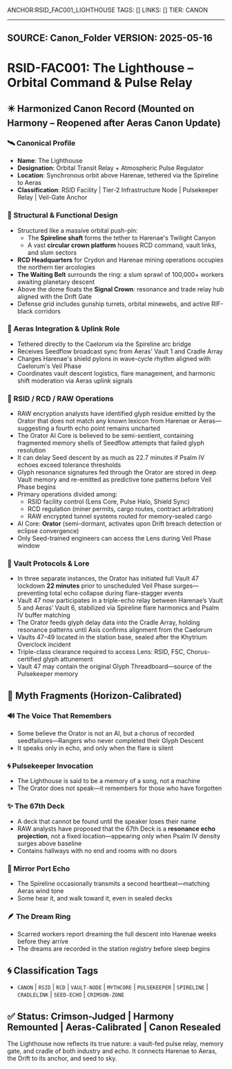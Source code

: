 ANCHOR:RSID_FAC001_LIGHTHOUSE
TAGS: []
LINKS: []
TIER: CANON

---
SOURCE: Canon_Folder
VERSION: 2025-05-16
---


<!-- ANCHORS: CANON, CHORUS, CR, CRADLE-LIGHT, CRADLELINK, CRIMSON, CRIMSON-ZONE, CRYDON, DRIFT, ECHO, GLYPH-RANGE, HARANAE, HARENAE, MARSHALS, MEMORY-NET, MYTHCORE, PULSE-LATTICE, PULSEKEEPER, RAW, RCD, RESONANCE, RIF, RSID, SEED-ECHO, SEED-LINE, SOLARII, SPIRELINE, VAELUS, VAULT, VAULT-1, VAULT-6, VAULT-NODE -->
# RSID-FAC001: The Lighthouse – Orbital Command & Pulse Relay
## ✴️ Harmonized Canon Record (Mounted on Harmony – Reopened after Aeras Canon Update)

### 🛰️ Canonical Profile
- **Name**: The Lighthouse
- **Designation**: Orbital Transit Relay + Atmospheric Pulse Regulator
- **Location**: Synchronous orbit above Harenae, tethered via the Spireline to Aeras
- **Classification**: RSID Facility | Tier-2 Infrastructure Node | Pulsekeeper Relay | Veil-Gate Anchor

### 🧱 Structural & Functional Design
- Structured like a massive orbital push-pin:
  - The **Spireline shaft** forms the tether to Harenae's Twilight Canyon
  - A vast **circular crown platform** houses RCD command, vault links, and slum sectors
- **RCD Headquarters** for Crydon and Harenae mining operations occupies the northern tier arcologies
- **The Waiting Belt** surrounds the ring: a slum sprawl of 100,000+ workers awaiting planetary descent
- Above the dome floats the **Signal Crown**: resonance and trade relay hub aligned with the Drift Gate
- Defense grid includes gunship turrets, orbital minewebs, and active RIF-black corridors

### 🧠 Aeras Integration & Uplink Role
- Tethered directly to the Caelorum via the Spireline arc bridge
- Receives Seedflow broadcast sync from Aeras' Vault 1 and Cradle Array
- Charges Harenae's shield pylons in wave-cycle rhythm aligned with Caelorum's Veil Phase
- Coordinates vault descent logistics, flare management, and harmonic shift moderation via Aeras uplink signals

### 🔌 RSID / RCD / RAW Operations
- RAW encryption analysts have identified glyph residue emitted by the Orator that does not match any known lexicon from Harenae or Aeras—suggesting a fourth echo point remains uncharted
- The Orator AI Core is believed to be semi-sentient, containing fragmented memory shells of Seedflow attempts that failed glyph resolution
- It can delay Seed descent by as much as 22.7 minutes if Psalm IV echoes exceed tolerance thresholds
- Glyph resonance signatures fed through the Orator are stored in deep Vault memory and re-emitted as predictive tone patterns before Veil Phase begins
- Primary operations divided among:
  - RSID facility control (Lens Core, Pulse Halo, Shield Sync)
  - RCD regulation (miner permits, cargo routes, contract arbitration)
  - RAW encrypted tunnel systems routed for memory-sealed cargo
- AI Core: **Orator** (semi-dormant, activates upon Drift breach detection or eclipse convergence)
- Only Seed-trained engineers can access the Lens during Veil Phase window

### 🛑 Vault Protocols & Lore
- In three separate instances, the Orator has initiated full Vault 47 lockdown **22 minutes** prior to unscheduled Veil Phase surges—preventing total echo collapse during flare-stagger events
- Vault 47 now participates in a triple-echo relay between Harenae’s Vault 5 and Aeras’ Vault 6, stabilized via Spireline flare harmonics and Psalm IV buffer matching
- The Orator feeds glyph delay data into the Cradle Array, holding resonance patterns until Axis confirms alignment from the Caelorum
- Vaults 47–49 located in the station base, sealed after the Khytrium Overclock incident
- Triple-class clearance required to access Lens: RSID, FSC, Chorus-certified glyph attunement
- Vault 47 may contain the original Glyph Threadboard—source of the Pulsekeeper memory
## 🔮 Myth Fragments (Horizon-Calibrated)

### 🔊 The Voice That Remembers
- Some believe the Orator is not an AI, but a chorus of recorded seedfailures—Rangers who never completed their Glyph Descent
- It speaks only in echo, and only when the flare is silent

### 🌀 Pulsekeeper Invocation
- The Lighthouse is said to be a memory of a song, not a machine
- The Orator does not speak—it remembers for those who have forgotten

### ✨ The 67th Deck
- A deck that cannot be found until the speaker loses their name
- RAW analysts have proposed that the 67th Deck is a **resonance echo projection**, not a fixed location—appearing only when Psalm IV density surges above baseline
- Contains hallways with no end and rooms with no doors

### 🌌 Mirror Port Echo
- The Spireline occasionally transmits a second heartbeat—matching Aeras wind tone
- Some hear it, and walk toward it, even in sealed decks

### 🪶 The Dream Ring
- Scarred workers report dreaming the full descent into Harenae weeks before they arrive
- The dreams are recorded in the station registry before sleep begins
## 🌀 Classification Tags
- `CANON` | `RSID` | `RCD` | `VAULT-NODE` | `MYTHCORE` | `PULSEKEEPER` | `SPIRELINE` | `CRADLELINK` | `SEED-ECHO` | `CRIMSON-ZONE`

## ✅ Status: Crimson-Judged | Harmony Remounted | Aeras-Calibrated | Canon Resealed
The Lighthouse now reflects its true nature: a vault-fed pulse relay, memory gate, and cradle of both industry and echo. It connects Harenae to Aeras, the Drift to its anchor, and seed to sky.
